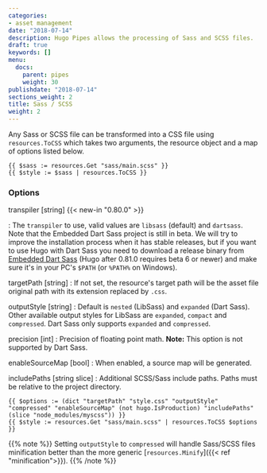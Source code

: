 ```yaml
---
categories:
- asset management
date: "2018-07-14"
description: Hugo Pipes allows the processing of Sass and SCSS files.
draft: true
keywords: []
menu:
  docs:
    parent: pipes
    weight: 30
publishdate: "2018-07-14"
sections_weight: 2
title: Sass / SCSS
weight: 2
---
```


Any Sass or SCSS file can be transformed into a CSS file using `resources.ToCSS` which takes two arguments, the resource object and a map of options listed below.

```go-html-template
{{ $sass := resources.Get "sass/main.scss" }}
{{ $style := $sass | resources.ToCSS }}
```

### Options

transpiler [string] {{< new-in "0.80.0" >}}

: The `transpiler` to use, valid values are `libsass` (default) and `dartsass`. Note that the Embedded Dart Sass project is still in beta. We will try to improve the installation process when it has stable releases, but if you want to use Hugo with Dart Sass you need to download a release binary from [Embedded Dart Sass](https://github.com/sass/dart-sass-embedded/releases) (Hugo after 0.81.0 requires beta 6 or newer) and make sure it's in your PC's `$PATH` (or `%PATH%` on Windows).

targetPath [string]
: If not set, the resource's target path will be the asset file original path with its extension replaced by `.css`.

outputStyle [string]
: Default is `nested` (LibSass) and `expanded` (Dart Sass). Other available output styles for LibSass are `expanded`, `compact` and `compressed`. Dart Sass only supports `expanded` and `compressed`.

precision [int]
: Precision of floating point math. **Note:** This option is not supported by Dart Sass.

enableSourceMap [bool]
: When enabled, a source map will be generated.

includePaths [string slice]
: Additional SCSS/Sass include paths. Paths must be relative to the project directory.

```go-html-template
{{ $options := (dict "targetPath" "style.css" "outputStyle" "compressed" "enableSourceMap" (not hugo.IsProduction) "includePaths" (slice "node_modules/myscss")) }}
{{ $style := resources.Get "sass/main.scss" | resources.ToCSS $options }}
```

{{% note %}}
Setting `outputStyle` to `compressed` will handle Sass/SCSS files minification better than the more generic [`resources.Minify`]({{< ref "minification">}}).
{{% /note %}}
